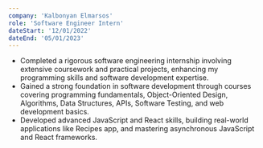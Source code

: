 ```yaml
---
company: 'Kalbonyan Elmarsos'
role: 'Software Engineer Intern'
dateStart: '12/01/2022'
dateEnd: '05/01/2023'
---
```


- Completed a rigorous software engineering internship involving extensive coursework and practical
  projects, enhancing my programming skills and software development expertise.
- Gained a strong foundation in software development through courses covering programming
  fundamentals, Object-Oriented Design, Algorithms, Data Structures, APIs, Software Testing, and web
  development basics.
- Developed advanced JavaScript and React skills, building real-world applications like Recipes app, and
  mastering asynchronous JavaScript and React frameworks.
